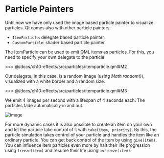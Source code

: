 # Particle Painters

Until now we have only used the image based particle painter to visualize particles. Qt comes also with other particle painters:

* `ItemParticle`: delegate based particle painter
* `CustomParticle`: shader based particle painter

The ItemParticle can be used to emit QML items as particles. For this, you need to specify your own delegate to the particle.

<<< @/docs/ch10-effects/src/particles/itemparticle.qml#M2

Our delegate, in this case, is a random image (using *Math.random()*), visualized with a white border and a random size.

<<< @/docs/ch10-effects/src/particles/itemparticle.qml#M3

We emit 4 images per second with a lifespan of 4 seconds each. The particles fade automatically in and out.

![image](./assets/itemparticle.png)

For more dynamic cases it is also possible to create an item on your own and let the particle take control of it with `take(item, priority)`. By this, the particle simulation takes control of your particle and handles the item like an ordinary particle. You can get back control of the item by using `give(item)`. You can influence item particles even more by halt their life progression using `freeze(item)` and resume their life using `unfreeze(item)`.
